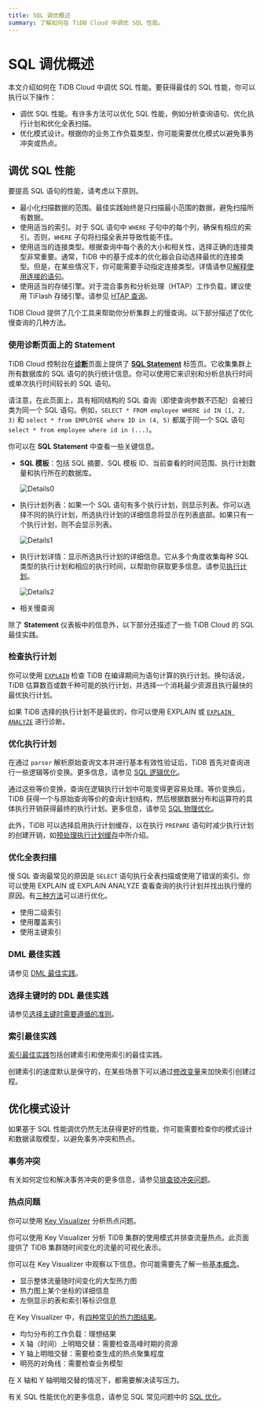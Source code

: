 ```yaml
---
title: SQL 调优概述
summary: 了解如何在 TiDB Cloud 中调优 SQL 性能。
---
```


# SQL 调优概述

本文介绍如何在 TiDB Cloud 中调优 SQL 性能。要获得最佳的 SQL 性能，你可以执行以下操作：

- 调优 SQL 性能。有许多方法可以优化 SQL 性能，例如分析查询语句、优化执行计划和优化全表扫描。
- 优化模式设计。根据你的业务工作负载类型，你可能需要优化模式以避免事务冲突或热点。

## 调优 SQL 性能

要提高 SQL 语句的性能，请考虑以下原则。

- 最小化扫描数据的范围。最佳实践始终是只扫描最小范围的数据，避免扫描所有数据。
- 使用适当的索引。对于 SQL 语句中 `WHERE` 子句中的每个列，确保有相应的索引。否则，`WHERE` 子句将扫描全表并导致性能不佳。
- 使用适当的连接类型。根据查询中每个表的大小和相关性，选择正确的连接类型非常重要。通常，TiDB 中的基于成本的优化器会自动选择最优的连接类型。但是，在某些情况下，你可能需要手动指定连接类型。详情请参见[解释使用连接的语句](/explain-joins.md)。
- 使用适当的存储引擎。对于混合事务和分析处理（HTAP）工作负载，建议使用 TiFlash 存储引擎。请参见 [HTAP 查询](/develop/dev-guide-hybrid-oltp-and-olap-queries.md)。

TiDB Cloud 提供了几个工具来帮助你分析集群上的慢查询。以下部分描述了优化慢查询的几种方法。

### 使用诊断页面上的 Statement

TiDB Cloud 控制台在[**诊断**](/tidb-cloud/tune-performance.md#view-the-diagnosis-page)页面上提供了 [**SQL Statement**](/tidb-cloud/tune-performance.md#statement-analysis) 标签页。它收集集群上所有数据库的 SQL 语句的执行统计信息。你可以使用它来识别和分析总执行时间或单次执行时间较长的 SQL 语句。

请注意，在此页面上，具有相同结构的 SQL 查询（即使查询参数不匹配）会被归类为同一个 SQL 语句。例如，`SELECT * FROM employee WHERE id IN (1, 2, 3)` 和 `select * from EMPLOYEE where ID in (4, 5)` 都属于同一个 SQL 语句 `select * from employee where id in (...)`。

你可以在 **SQL Statement** 中查看一些关键信息。

- **SQL 模板**：包括 SQL 摘要、SQL 模板 ID、当前查看的时间范围、执行计划数量和执行所在的数据库。

    ![Details0](https://docs-download.pingcap.com/media/images/docs/dashboard/dashboard-statement-detail0.png)

- 执行计划列表：如果一个 SQL 语句有多个执行计划，则显示列表。你可以选择不同的执行计划，所选执行计划的详细信息将显示在列表底部。如果只有一个执行计划，则不会显示列表。

    ![Details1](https://docs-download.pingcap.com/media/images/docs/dashboard/dashboard-statement-detail1.png)

- 执行计划详情：显示所选执行计划的详细信息。它从多个角度收集每种 SQL 类型的执行计划和相应的执行时间，以帮助你获取更多信息。请参见[执行计划](https://docs.pingcap.com/tidb/stable/dashboard-statement-details#execution-plans)。

    ![Details2](https://docs-download.pingcap.com/media/images/docs/dashboard/dashboard-statement-detail2.png)

- 相关慢查询

除了 **Statement** 仪表板中的信息外，以下部分还描述了一些 TiDB Cloud 的 SQL 最佳实践。

### 检查执行计划

你可以使用 [`EXPLAIN`](/explain-overview.md) 检查 TiDB 在编译期间为语句计算的执行计划。换句话说，TiDB 估算数百或数千种可能的执行计划，并选择一个消耗最少资源且执行最快的最优执行计划。

如果 TiDB 选择的执行计划不是最优的，你可以使用 EXPLAIN 或 [`EXPLAIN ANALYZE`](/sql-statements/sql-statement-explain-analyze.md) 进行诊断。

### 优化执行计划

在通过 `parser` 解析原始查询文本并进行基本有效性验证后，TiDB 首先对查询进行一些逻辑等价变换。更多信息，请参见 [SQL 逻辑优化](/sql-logical-optimization.md)。

通过这些等价变换，查询在逻辑执行计划中可能变得更容易处理。等价变换后，TiDB 获得一个与原始查询等价的查询计划结构，然后根据数据分布和运算符的具体执行开销获得最终的执行计划。更多信息，请参见 [SQL 物理优化](/sql-physical-optimization.md)。

此外，TiDB 可以选择启用执行计划缓存，以在执行 `PREPARE` 语句时减少执行计划的创建开销，如[预处理执行计划缓存](/sql-prepared-plan-cache.md)中所介绍。

### 优化全表扫描

慢 SQL 查询最常见的原因是 `SELECT` 语句执行全表扫描或使用了错误的索引。你可以使用 EXPLAIN 或 EXPLAIN ANALYZE 查看查询的执行计划并找出执行慢的原因。有[三种方法](/develop/dev-guide-optimize-sql.md)可以进行优化。

- 使用二级索引
- 使用覆盖索引
- 使用主键索引

### DML 最佳实践

请参见 [DML 最佳实践](/develop/dev-guide-optimize-sql-best-practices.md#dml-最佳实践)。

### 选择主键时的 DDL 最佳实践

请参见[选择主键时需要遵循的准则](/develop/dev-guide-create-table.md#选择主键时需要遵循的准则)。

### 索引最佳实践

[索引最佳实践](/develop/dev-guide-index-best-practice.md)包括创建索引和使用索引的最佳实践。

创建索引的速度默认是保守的，在某些场景下可以通过[修改变量](/develop/dev-guide-optimize-sql-best-practices.md#添加索引最佳实践)来加快索引创建过程。

<!--
### 使用慢日志内存映射表

你可以通过查询 [INFORMATION_SCHEMA.SLOW_QUERY](/identify-slow-queries.md#慢日志中的内存映射) 表来查询慢查询日志的内容，并在 [`SLOW_QUERY`](/information-schema/information-schema-slow-query.md) 表中找到结构。使用此表，你可以使用不同的字段执行查询以找出潜在问题。

推荐的慢查询分析过程如下。

1. [识别查询的性能瓶颈](/analyze-slow-queries.md#识别查询的性能瓶颈)。即识别查询过程中耗时较长的部分。
2. [分析系统问题](/analyze-slow-queries.md#分析系统问题)。根据瓶颈点，结合当时的监控、日志等信息找出可能的原因。
3. [分析优化器问题](/analyze-slow-queries.md#分析优化器问题)。分析是否存在更好的执行计划。
-->

## 优化模式设计

如果基于 SQL 性能调优仍然无法获得更好的性能，你可能需要检查你的模式设计和数据读取模型，以避免事务冲突和热点。

### 事务冲突

有关如何定位和解决事务冲突的更多信息，请参见[排查锁冲突问题](https://docs.pingcap.com/tidb/stable/troubleshoot-lock-conflicts#排查锁冲突问题)。

### 热点问题

你可以使用 [Key Visualizer](/tidb-cloud/tune-performance.md#key-visualizer) 分析热点问题。

你可以使用 Key Visualizer 分析 TiDB 集群的使用模式并排查流量热点。此页面提供了 TiDB 集群随时间变化的流量的可视化表示。

你可以在 Key Visualizer 中观察以下信息。你可能需要先了解一些[基本概念](https://docs.pingcap.com/tidb/stable/dashboard-key-visualizer#基本概念)。

- 显示整体流量随时间变化的大型热力图
- 热力图上某个坐标的详细信息
- 左侧显示的表和索引等标识信息

在 Key Visualizer 中，有[四种常见的热力图结果](https://docs.pingcap.com/tidb/stable/dashboard-key-visualizer#常见热力图类型)。

- 均匀分布的工作负载：理想结果
- X 轴（时间）上明暗交替：需要检查高峰时期的资源
- Y 轴上明暗交替：需要检查生成的热点聚集程度
- 明亮的对角线：需要检查业务模型

在 X 轴和 Y 轴明暗交替的情况下，都需要解决读写压力。

有关 SQL 性能优化的更多信息，请参见 SQL 常见问题中的 [SQL 优化](https://docs.pingcap.com/tidb/stable/sql-faq#sql-优化)。
